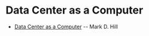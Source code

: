 # Data Center as a Computer
- [Data Center as a Computer](http://www.morganclaypool.com/doi/pdf/10.2200/S00516ED2V01Y201306CAC024) -- Mark D. Hill
